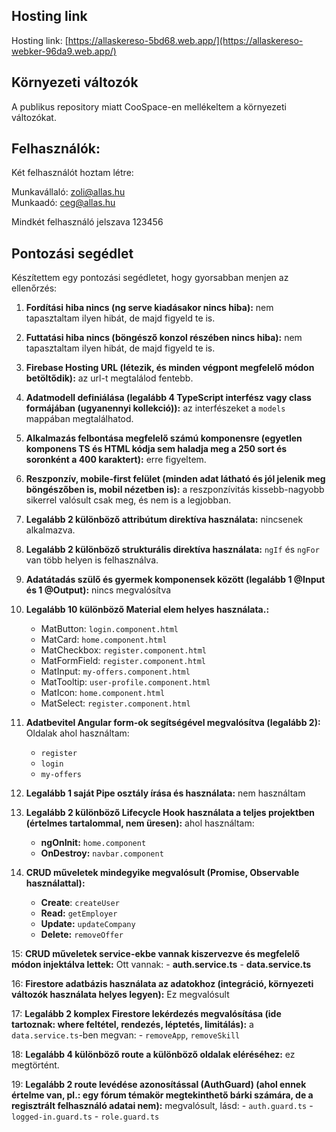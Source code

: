 ## Hosting link

Hosting link: [https://allaskereso-5bd68.web.app/](https://allaskereso-webker-96da9.web.app/)

## Környezeti változók

A publikus repository miatt CooSpace-en mellékeltem a környezeti változókat.

## Felhasználók:

Két felhasználót hoztam létre:

Munkavállaló: zoli@allas.hu  
Munkaadó: ceg@allas.hu

Mindkét felhasználó jelszava 123456

## Pontozási segédlet

Készítettem egy pontozási segédletet, hogy gyorsabban menjen az ellenőrzés:  

1. __Fordítási hiba nincs (ng serve kiadásakor nincs hiba):__ nem tapasztaltam ilyen hibát, de majd figyeld te is. 
 
2. __Futtatási hiba nincs (böngésző konzol részében nincs hiba):__ nem tapasztaltam ilyen hibát, de majd figyeld te is.

3. __Firebase Hosting URL (létezik, és minden végpont megfelelő módon betöltődik):__ az url-t megtalálod fentebb.  

4. __Adatmodell definiálása (legalább 4 TypeScript interfész vagy class formájában (ugyanennyi kollekció)):__ az interfészeket a `models` mappában megtalálhatod.

5. __Alkalmazás felbontása megfelelő számú komponensre (egyetlen komponens TS és HTML kódja sem haladja meg a 250 sort és soronként a 400 karaktert):__ erre figyeltem.

6. __Reszponzív, mobile-first felület (minden adat látható és jól jelenik meg böngészőben is, mobil nézetben is):__ a reszponzívitás kissebb-nagyobb sikerrel valósult csak meg, és nem is a legjobban.
 
7. __Legalább 2 különböző attribútum direktíva használata:__ nincsenek alkalmazva.

8. __Legalább 2 különböző strukturális direktíva használata:__ `ngIf` és `ngFor` van több helyen is felhasználva.

9. __Adatátadás szülő és gyermek komponensek között (legalább 1 @Input és 1 @Output):__ nincs megvalósítva

10. __Legalább 10 különböző Material elem helyes használata.:__
      - MatButton: ``login.component.html``
      - MatCard: ``home.component.html``
      - MatCheckbox: ``register.component.html``
      - MatFormField: ``register.component.html``
      - MatInput: ``my-offers.component.html``
      - MatTooltip: ``user-profile.component.html``
      - MatIcon: ``home.component.html``
      - MatSelect: ``register.component.html``

11. __Adatbevitel Angular form-ok segítségével megvalósítva (legalább 2):__ Oldalak ahol használtam:
      - ``register``
      - ``login``
      - ``my-offers``

12. __Legalább 1 saját Pipe osztály írása és használata:__ nem használtam

13. __Legalább 2 különböző Lifecycle Hook használata a teljes projektben (értelmes tartalommal, nem üresen):__ ahol használtam:
      - **ngOnInit:** ``home.component``
      - **OnDestroy:** ``navbar.component``

14. __CRUD műveletek mindegyike megvalósult (Promise, Observable használattal):__
      - **Create**: ``createUser``
      - **Read:** ``getEmployer``
      - **Update:** ``updateCompany``
      - **Delete:** ``removeOffer``

15: __CRUD műveletek service-ekbe vannak kiszervezve és megfelelő módon injektálva lettek:__ Ott vannak:
      - **auth.service.ts**
      - **data.service.ts**

16: __Firestore adatbázis használata az adatokhoz (integráció, környezeti változók használata helyes legyen):__ Ez megvalósult

17: __Legalább 2 komplex Firestore lekérdezés megvalósítása (ide tartoznak: where feltétel, rendezés, léptetés, limitálás):__ a ``data.service.ts``-ben megvan:
      - ``removeApp``, ``removeSkill``

18: __Legalább 4 különböző route a különböző oldalak eléréséhez:__ ez megtörtént.

19: __Legalább 2 route levédése azonosítással (AuthGuard) (ahol ennek értelme van, pl.: egy fórum témakör megtekinthető bárki számára, de a regisztrált felhasználó adatai nem):__ megvalósult, lásd:
      - ``auth.guard.ts``
      - ``logged-in.guard.ts``
      - ``role.guard.ts``
